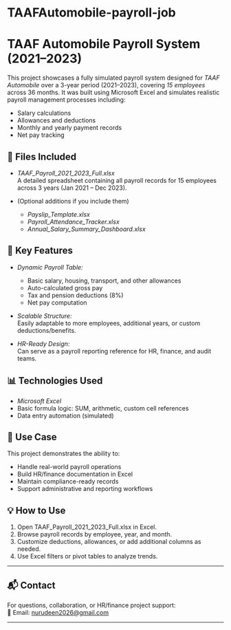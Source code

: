 # TAAFAutomobile-payroll-job
# TAAF Automobile Payroll System (2021–2023)

This project showcases a fully simulated payroll system designed for *TAAF Automobile* over a 3-year period (2021–2023), covering *15 employees* across 36 months. It was built using Microsoft Excel and simulates realistic payroll management processes including:

- Salary calculations
- Allowances and deductions
- Monthly and yearly payment records
- Net pay tracking

## 📁 Files Included

- *TAAF_Payroll_2021_2023_Full.xlsx*  
  A detailed spreadsheet containing all payroll records for 15 employees across 3 years (Jan 2021 – Dec 2023).

- (Optional additions if you include them)  
  - *Payslip_Template.xlsx*  
  - *Payroll_Attendance_Tracker.xlsx*  
  - *Annual_Salary_Summary_Dashboard.xlsx*

## 📌 Key Features

- *Dynamic Payroll Table:*  
  - Basic salary, housing, transport, and other allowances
  - Auto-calculated gross pay
  - Tax and pension deductions (8%)
  - Net pay computation

- *Scalable Structure:*  
  Easily adaptable to more employees, additional years, or custom deductions/benefits.

- *HR-Ready Design:*  
  Can serve as a payroll reporting reference for HR, finance, and audit teams.

## 📊 Technologies Used

- *Microsoft Excel*
- Basic formula logic: SUM, arithmetic, custom cell references
- Data entry automation (simulated)

## 🎯 Use Case

This project demonstrates the ability to:
- Handle real-world payroll operations
- Build HR/finance documentation in Excel
- Maintain compliance-ready records
- Support administrative and reporting workflows

## 💡 How to Use

1. Open TAAF_Payroll_2021_2023_Full.xlsx in Excel.
2. Browse payroll records by employee, year, and month.
3. Customize deductions, allowances, or add additional columns as needed.
4. Use Excel filters or pivot tables to analyze trends.

---

## 

## 📬 Contact

For questions, collaboration, or HR/finance project support:  
📧 Email: nurudeen2026@gmail.com

---



